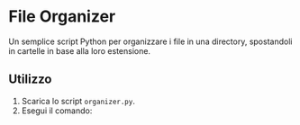 # File Organizer
Un semplice script Python per organizzare i file in una directory, spostandoli in cartelle in base alla loro estensione.

## Utilizzo
1. Scarica lo script `organizer.py`.
2. Esegui il comando:
